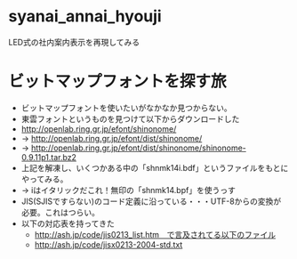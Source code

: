 # syanai_annai_hyouji
LED式の社内案内表示を再現してみる

# ビットマップフォントを探す旅

- ビットマップフォントを使いたいがなかなか見つからない。
- 東雲フォントというものを見つけて以下からダウンロードした
- http://openlab.ring.gr.jp/efont/shinonome/
- → http://openlab.ring.gr.jp/efont/dist/shinonome/
- → http://openlab.ring.gr.jp/efont/dist/shinonome/shinonome-0.9.11p1.tar.bz2
- 上記を解凍し、いくつかある中の「shnmk14i.bdf」というファイルをもとにやってみる。
- → iはイタリックだこれ！無印の「shnmk14.bpf」を使うっす
- JIS(SJISですらない)のコード定義に沿っている・・・UTF-8からの変換が必要。これはつらい。
- 以下の対応表を持ってきた
  - http://ash.jp/code/jis0213_list.htm　で言及されてる以下のファイル
  - http://ash.jp/code/jisx0213-2004-std.txt